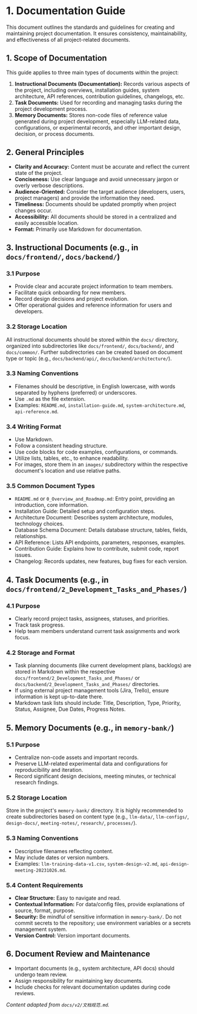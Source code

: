 # 1. Documentation Guide

This document outlines the standards and guidelines for creating and maintaining project documentation. It ensures consistency, maintainability, and effectiveness of all project-related documents.

## 1. Scope of Documentation

This guide applies to three main types of documents within the project:

1.  **Instructional Documents (Documentation):** Records various aspects of the project, including overviews, installation guides, system architecture, API references, contribution guidelines, changelogs, etc.
2.  **Task Documents:** Used for recording and managing tasks during the project development process.
3.  **Memory Documents:** Stores non-code files of reference value generated during project development, especially LLM-related data, configurations, or experimental records, and other important design, decision, or process documents.

## 2. General Principles

*   **Clarity and Accuracy:** Content must be accurate and reflect the current state of the project.
*   **Conciseness:** Use clear language and avoid unnecessary jargon or overly verbose descriptions.
*   **Audience-Oriented:** Consider the target audience (developers, users, project managers) and provide the information they need.
*   **Timeliness:** Documents should be updated promptly when project changes occur.
*   **Accessibility:** All documents should be stored in a centralized and easily accessible location.
*   **Format:** Primarily use Markdown for documentation.

## 3. Instructional Documents (e.g., in `docs/frontend/`, `docs/backend/`)

### 3.1 Purpose

*   Provide clear and accurate project information to team members.
*   Facilitate quick onboarding for new members.
*   Record design decisions and project evolution.
*   Offer operational guides and reference information for users and developers.

### 3.2 Storage Location

All instructional documents should be stored within the `docs/` directory, organized into subdirectories like `docs/frontend/`, `docs/backend/`, and `docs/common/`. Further subdirectories can be created based on document type or topic (e.g., `docs/backend/api/`, `docs/backend/architecture/`).

### 3.3 Naming Conventions

*   Filenames should be descriptive, in English lowercase, with words separated by hyphens (preferred) or underscores.
*   Use `.md` as the file extension.
*   Examples: `README.md`, `installation-guide.md`, `system-architecture.md`, `api-reference.md`.

### 3.4 Writing Format

*   Use Markdown.
*   Follow a consistent heading structure.
*   Use code blocks for code examples, configurations, or commands.
*   Utilize lists, tables, etc., to enhance readability.
*   For images, store them in an `images/` subdirectory within the respective document's location and use relative paths.

### 3.5 Common Document Types

*   `README.md` or `0_Overview_and_Roadmap.md`: Entry point, providing an introduction, core information.
*   Installation Guide: Detailed setup and configuration steps.
*   Architecture Document: Describes system architecture, modules, technology choices.
*   Database Schema Document: Details database structure, tables, fields, relationships.
*   API Reference: Lists API endpoints, parameters, responses, examples.
*   Contribution Guide: Explains how to contribute, submit code, report issues.
*   Changelog: Records updates, new features, bug fixes for each version.

## 4. Task Documents (e.g., in `docs/frontend/2_Development_Tasks_and_Phases/`)

### 4.1 Purpose

*   Clearly record project tasks, assignees, statuses, and priorities.
*   Track task progress.
*   Help team members understand current task assignments and work focus.

### 4.2 Storage and Format

*   Task planning documents (like current development plans, backlogs) are stored in Markdown within the respective `docs/frontend/2_Development_Tasks_and_Phases/` or `docs/backend/2_Development_Tasks_and_Phases/` directories.
*   If using external project management tools (Jira, Trello), ensure information is kept up-to-date there.
*   Markdown task lists should include: Title, Description, Type, Priority, Status, Assignee, Due Dates, Progress Notes.

## 5. Memory Documents (e.g., in `memory-bank/`)

### 5.1 Purpose

*   Centralize non-code assets and important records.
*   Preserve LLM-related experimental data and configurations for reproducibility and iteration.
*   Record significant design decisions, meeting minutes, or technical research findings.

### 5.2 Storage Location

Store in the project's `memory-bank/` directory. It is highly recommended to create subdirectories based on content type (e.g., `llm-data/`, `llm-configs/`, `design-docs/`, `meeting-notes/`, `research/`, `processes/`).

### 5.3 Naming Conventions

*   Descriptive filenames reflecting content.
*   May include dates or version numbers.
*   Examples: `llm-training-data-v1.csv`, `system-design-v2.md`, `api-design-meeting-20231026.md`.

### 5.4 Content Requirements

*   **Clear Structure:** Easy to navigate and read.
*   **Contextual Information:** For data/config files, provide explanations of source, format, purpose.
*   **Security:** Be mindful of sensitive information in `memory-bank/`. Do not commit secrets to the repository; use environment variables or a secrets management system.
*   **Version Control:** Version important documents.

## 6. Document Review and Maintenance

*   Important documents (e.g., system architecture, API docs) should undergo team review.
*   Assign responsibility for maintaining key documents.
*   Include checks for relevant documentation updates during code reviews.

*Content adapted from `docs/v2/文档规范.md`.* 